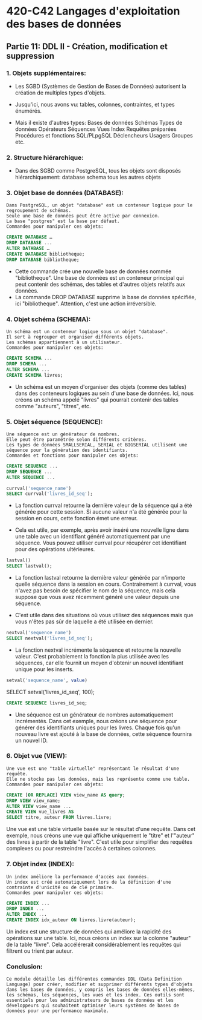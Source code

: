 # 420-C42 Langages d'exploitation des bases de données
## Partie 11: DDL II - Création, modification et suppression

### 1. Objets supplémentaires:
- Les SGBD (Systèmes de Gestion de Bases de Données) autorisent la création de multiples types d'objets.

- Jusqu'ici, nous avons vu: tables, colonnes, contraintes, et types énumérés.
- Mais il existe d'autres types:
    Bases de données
    Schémas
    Types de données
    Opérateurs
    Séquences
    Vues
    Index
    Requêtes préparées
    Procédures et fonctions SQL/PLpgSQL
    Déclencheurs
    Usagers
    Groupes
    etc.
### 2. Structure hiérarchique:
- Dans des SGBD comme PostgreSQL, tous les objets sont disposés hiérarchiquement:
    database
    schema
    tous les autres objets

### 3. Objet base de données (DATABASE):
    Dans PostgreSQL, un objet "database" est un conteneur logique pour le regroupement de schémas.
    Seule une base de données peut être active par connexion.
    La base "postgres" est la base par défaut.
    Commandes pour manipuler ces objets:



```sql
CREATE DATABASE …
DROP DATABASE ...
ALTER DATABASE …
CREATE DATABASE bibliotheque;
DROP DATABASE bibliotheque;
```
- Cette commande crée une nouvelle base de données nommée "bibliotheque". Une base de données est un conteneur principal qui peut contenir des schémas, des tables et d'autres objets relatifs aux données.
- La commande DROP DATABASE supprime la base de données spécifiée, ici "bibliotheque". Attention, c'est une action irréversible.

### 4. Objet schéma (SCHEMA):
    Un schéma est un conteneur logique sous un objet "database".
    Il sert à regrouper et organiser différents objets.
    Les schémas appartiennent à un utilisateur.
    Commandes pour manipuler ces objets:
```sql
CREATE SCHEMA ...
DROP SCHEMA ...
ALTER SCHEMA ...
CREATE SCHEMA livres;
```
- Un schéma est un moyen d'organiser des objets (comme des tables) dans des conteneurs logiques au sein d'une base de données. Ici, nous créons un schéma appelé "livres" qui pourrait contenir des tables comme "auteurs", "titres", etc.

### 5. Objet séquence (SEQUENCE):
    Une séquence est un générateur de nombres.
    Elle peut être paramétrée selon différents critères.
    Les types de données SMALLSERIAL, SERIAL et BIGSERIAL utilisent une séquence pour la génération des identifiants.
    Commandes et fonctions pour manipuler ces objets:
```sql
CREATE SEQUENCE ...
DROP SEQUENCE ...
ALTER SEQUENCE ...
```
```sql
currval('sequence_name')
SELECT currval('livres_id_seq');
```
- La fonction currval retourne la dernière valeur de la séquence qui a été générée pour cette session. Si aucune valeur n'a été générée pour la session en cours, cette fonction émet une erreur.

- Cela est utile, par exemple, après avoir inséré une nouvelle ligne dans une table avec un identifiant généré automatiquement par une séquence. Vous pouvez utiliser currval pour récupérer cet identifiant pour des opérations ultérieures.

```sql
lastval()
SELECT lastval();
```
- La fonction lastval retourne la dernière valeur générée par n'importe quelle séquence dans la session en cours. Contrairement à currval, vous n'avez pas besoin de spécifier le nom de la séquence, mais cela suppose que vous avez récemment généré une valeur depuis une séquence.

- C'est utile dans des situations où vous utilisez des séquences mais que vous n'êtes pas sûr de laquelle a été utilisée en dernier.

```sql
nextval('sequence_name')
SELECT nextval('livres_id_seq');
```
- La fonction nextval incrémente la séquence et retourne la nouvelle valeur. C'est probablement la fonction la plus utilisée avec les séquences, car elle fournit un moyen d'obtenir un nouvel identifiant unique pour les inserts.

```sql
setval('sequence_name', value)
```
SELECT setval('livres_id_seq', 100);
```sql
CREATE SEQUENCE livres_id_seq;
```
- Une séquence est un générateur de nombres automatiquement incrémentés. Dans cet exemple, nous créons une séquence pour générer des identifiants uniques pour les livres. Chaque fois qu'un nouveau livre est ajouté à la base de données, cette séquence fournira un nouvel ID.

### 6. Objet vue (VIEW):
    Une vue est une "table virtuelle" représentant le résultat d'une requête.
    Elle ne stocke pas les données, mais les représente comme une table.
    Commandes pour manipuler ces objets:
```sql
CREATE [OR REPLACE] VIEW view_name AS query;
DROP VIEW view_name;
ALTER VIEW view_name ...
CREATE VIEW vue_livres AS 
SELECT titre, auteur FROM livres.livre;
```
Une vue est une table virtuelle basée sur le résultat d'une requête. Dans cet exemple, nous créons une vue qui affiche uniquement le "titre" et l'"auteur" des livres à partir de la table "livre". C'est utile pour simplifier des requêtes complexes ou pour restreindre l'accès à certaines colonnes.
### 7. Objet index (INDEX):
    Un index améliore la performance d'accès aux données.
    Un index est créé automatiquement lors de la définition d'une contrainte d'unicité ou de clé primaire.
    Commandes pour manipuler ces objets:

```sql
CREATE INDEX ...
DROP INDEX ...
ALTER INDEX ...
CREATE INDEX idx_auteur ON livres.livre(auteur);
```
Un index est une structure de données qui améliore la rapidité des opérations sur une table. Ici, nous créons un index sur la colonne "auteur" de la table "livre". Cela accélérerait considérablement les requêtes qui filtrent ou trient par auteur.

### Conclusion:
    Ce module détaille les différentes commandes DDL (Data Definition Language) pour créer, modifier et supprimer différents types d'objets dans les bases de données, y compris les bases de données elles-mêmes, les schémas, les séquences, les vues et les index. Ces outils sont essentiels pour les administrateurs de bases de données et les développeurs qui souhaitent optimiser leurs systèmes de bases de données pour une performance maximale.


